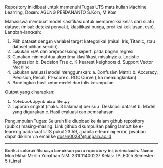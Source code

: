 Repository ini dibuat untuk memenuhi Tugas UTS mata kuliah Machine Learning,
Dosen: AGUNG PERDANANTO S.Kom, M.Kom

Mahasiswa membuat model klasifikasi untuk memprediksi kelas dari suatu dataset (misal: deteksi penyakit, klasifikasi bunga, prediksi kelulusan, dsb).
Langkah-langkah:
1. Pilih dataset dengan variabel target kategorikal (misal: Iris, Titanic, atau dataset pilihan sendiri).
2. Lakukan EDA dan preprocessing seperti pada bagian regresi.
3. Gunakan minimal dua algoritma klasifikasi, misalnya:
  a. Logistic Regression
  b. Decision Tree
  c. K-Nearest Neighbors
  d. Support Vector Machine
4. Lakukan evaluasi model menggunakan:
  a. Confusion Matrix
  b. Accuracy, Precision, Recall, F1-score
  c. ROC Curve (jika memungkinkan)
5. Bandingkan hasil antar model dan tulis kesimpulan.

Output yang diharapkan:
1. Notebook .ipynb atau file .py
2. Laporan singkat (maks. 3 halaman) berisi:
  a. Deskripsi dataset
  b. Model yang digunakan
  c. Hasil evaluasi dan pembahasan

Pengumpulan Tugas:
Seluruh file diupload ke dalam github repository (public) masing-masing.
Link github dikumpulkan paling lambat ke e-learning pada saat UTS pukul 23:59, apabila e-learning error, jawaban dapat dikirim via email ke dosen00287@unpam.ac.id

--------------------------------------

Berikut seluruh file saya lampirkan pada repository ini, terimakasih.
Nama: Mordekhai Merlin Yonathan
NIM: 231011400227
Kelas: TPLE005
Semester: 5 (Lima)
